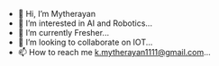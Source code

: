 - 👋 Hi, I’m Mytherayan
- 👀 I’m interested in AI and Robotics...
- 🌱 I’m currently Fresher...
- 💞️ I’m looking to collaborate on IOT...
- 📫 How to reach me k.mytherayan1111@gmail.com...

<!---
mytherayan/mytherayan is a ✨ special ✨ repository because its `README.md` (this file) appears on your GitHub profile.
You can click the Preview link to take a look at your changes.
--->

